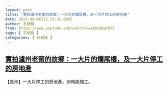 ```yaml
---
layout: post
title: "實拍瀘州老窖的故鄉：一大片的爛尾樓，及一大片停工的房地產"
date: 2021-09-06T15:21:31.000Z
author: 石炳鋒
from: https://www.youtube.com/watch?v=akBcBBqTRFI
tags: [ 石炳锋 ]
categories: [ 石炳锋 ]
---
```

<!--1630941691000-->
[實拍瀘州老窖的故鄉：一大片的爛尾樓，及一大片停工的房地產](https://www.youtube.com/watch?v=akBcBBqTRFI)
------

<div>
【貴州】一大片停工的房地產，何時能開工。
</div>
